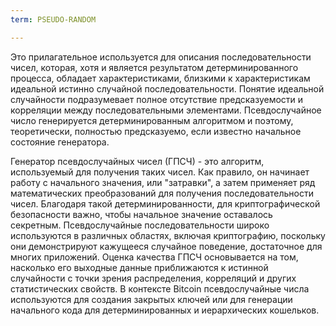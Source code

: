 ```yaml
---
term: PSEUDO-RANDOM

---
```

Это прилагательное используется для описания последовательности чисел, которая, хотя и является результатом детерминированного процесса, обладает характеристиками, близкими к характеристикам идеальной истинно случайной последовательности. Понятие идеальной случайности подразумевает полное отсутствие предсказуемости и корреляции между последовательными элементами. Псевдослучайное число генерируется детерминированным алгоритмом и поэтому, теоретически, полностью предсказуемо, если известно начальное состояние генератора.

Генератор псевдослучайных чисел (ГПСЧ) - это алгоритм, используемый для получения таких чисел. Как правило, он начинает работу с начального значения, или "затравки", а затем применяет ряд математических преобразований для получения последовательности чисел. Благодаря такой детерминированности, для криптографической безопасности важно, чтобы начальное значение оставалось секретным. Псевдослучайные последовательности широко используются в различных областях, включая криптографию, поскольку они демонстрируют кажущееся случайное поведение, достаточное для многих приложений. Оценка качества ГПСЧ основывается на том, насколько его выходные данные приближаются к истинной случайности с точки зрения распределения, корреляций и других статистических свойств. В контексте Bitcoin псевдослучайные числа используются для создания закрытых ключей или для генерации начального кода для детерминированных и иерархических кошельков.